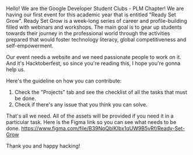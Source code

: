 Hello! We are the Google Developer Student Clubs - PLM Chapter!
We are having our first event for this academic year that is entitled "Ready Set Grow". Ready Set Grow is a week-long series of career and profile-building filled with 
webinars and workshops. The main goal is to gear up students towards their journey in the professional world through the activities prepared that would foster technology 
literacy, global competitiveness and self-empowerment.

Our event needs a website and we need passionate people to work on it. And it's Hacktoberfest, so since you're reading this, I hope you're gonna help us.

Here's the guideline on how you can contribute:

1. Check the "Projects" tab and see the checklist of all the tasks that must be done.
2. Check if there's any issue that you think you can solve.

That's all we need. All of the assets will be provided if you need it in a particular task. Here is the Figma link so you can see what needs to be done.
https://www.figma.com/file/B39NpQblKIbx1qUW9B5vRf/Ready-Set-Grow

Thank you and happy hacking!
